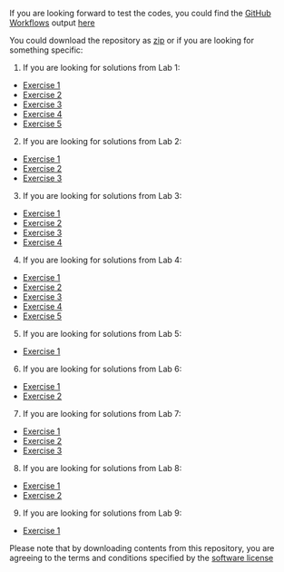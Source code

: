 If you are looking forward to test the codes, you could find the [GitHub Workflows](https://help.github.com/en/actions/configuring-and-managing-workflows/configuring-a-workflow#about-workflows) output [here](https://github.com/asifrasheed6/CMP321/runs/580386640?check_suite_focus=true#step:11:7)

You could download the repository as <a href='https://github.com/asifrasheed6/CMP321/archive/master.zip' download>zip</a> or if you are looking for something specific:

1. If you are looking for solutions from Lab 1:
  - <a href='https://raw.githubusercontent.com/asifrasheed6/CMP321/master/Lab1/Exercise1.py' download>Exercise 1</a>
  - <a href='https://raw.githubusercontent.com/asifrasheed6/CMP321/master/Lab1/Exercise2.py' download>Exercise 2</a>
  - <a href='https://raw.githubusercontent.com/asifrasheed6/CMP321/master/Lab1/Exercise3.py' download>Exercise 3</a>
  - <a href='https://raw.githubusercontent.com/asifrasheed6/CMP321/master/Lab1/Exercise4.py' download>Exercise 4</a>
  - <a href='https://raw.githubusercontent.com/asifrasheed6/CMP321/master/Lab1/Exercise5.py' download>Exercise 5</a>
2. If you are looking for solutions from Lab 2:
  - <a href='https://raw.githubusercontent.com/asifrasheed6/CMP321/master/Lab2/exercise1.py' download>Exercise 1</a>
  - <a href='https://raw.githubusercontent.com/asifrasheed6/CMP321/master/Lab2/exercise2.py' download>Exercise 2</a>
  - <a href='https://raw.githubusercontent.com/asifrasheed6/CMP321/master/Lab2/exercise3.py' download>Exercise 3</a>
3. If you are looking for solutions from Lab 3:
  - <a href='https://raw.githubusercontent.com/asifrasheed6/CMP321/master/Lab3/exercise1.py' download>Exercise 1</a>
  - <a href='https://raw.githubusercontent.com/asifrasheed6/CMP321/master/Lab3/exercise2.py' download>Exercise 2</a>
  - <a href='https://raw.githubusercontent.com/asifrasheed6/CMP321/master/Lab3/exercise3.py' download>Exercise 3</a>
  - <a href='https://raw.githubusercontent.com/asifrasheed6/CMP321/master/Lab3/exercise4.py' download>Exercise 4</a>
4. If you are looking for solutions from Lab 4:
  - <a href='https://raw.githubusercontent.com/asifrasheed6/CMP321/master/Lab4/exercise1.py' download>Exercise 1</a>
  - <a href='https://raw.githubusercontent.com/asifrasheed6/CMP321/master/Lab4/exercise2.py' download>Exercise 2</a>
  - <a href='https://raw.githubusercontent.com/asifrasheed6/CMP321/master/Lab4/exercise3.py' download>Exercise 3</a>
  - <a href='https://raw.githubusercontent.com/asifrasheed6/CMP321/master/Lab4/exercise4.py' download>Exercise 4</a>
  - <a href='https://raw.githubusercontent.com/asifrasheed6/CMP321/master/Lab4/exercise5.py' download>Exercise 5</a>
5. If you are looking for solutions from Lab 5:
  - <a href='https://raw.githubusercontent.com/asifrasheed6/CMP321/master/Lab5/exercise1.py' download>Exercise 1</a>
6. If you are looking for solutions from Lab 6:
  - <a href='https://raw.githubusercontent.com/asifrasheed6/CMP321/master/Lab6/exercise1.py' download>Exercise 1</a>
  - <a href='https://raw.githubusercontent.com/asifrasheed6/CMP321/master/Lab6/exercise2.py' download>Exercise 2</a>
7. If you are looking for solutions from Lab 7:
  - <a href='https://raw.githubusercontent.com/asifrasheed6/CMP321/master/Lab7/exercise1.py' download>Exercise 1</a>
  - <a href='https://raw.githubusercontent.com/asifrasheed6/CMP321/master/Lab7/exercise2.py' download>Exercise 2</a>
  - <a href='https://raw.githubusercontent.com/asifrasheed6/CMP321/master/Lab7/exercise3.py' download>Exercise 3</a>
8. If you are looking for solutions from Lab 8:
  - <a href='https://raw.githubusercontent.com/asifrasheed6/CMP321/master/Lab8/exercise1.py' download>Exercise 1</a>
  - <a href='https://raw.githubusercontent.com/asifrasheed6/CMP321/master/Lab8/exercise2.py' download>Exercise 2</a>
9. If you are looking for solutions from Lab 9:
  - <a href='https://raw.githubusercontent.com/asifrasheed6/CMP321/master/Lab9/exercise1.py' download>Exercise 1</a>

Please note that by downloading contents from this repository, you are agreeing to the terms and conditions specified by the <a href='https://raw.githubusercontent.com/asifrasheed6/CMP321/master/LICENSE' download>software license</a>
